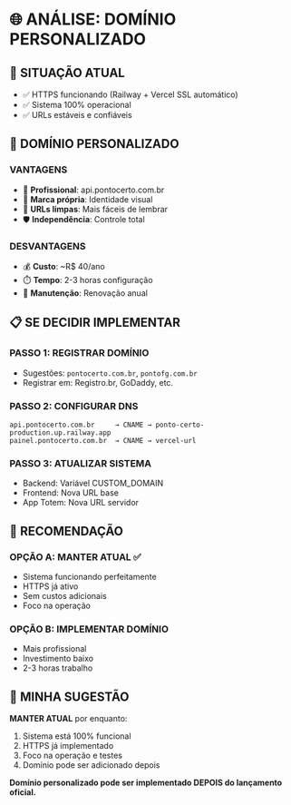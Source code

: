 # 🌐 ANÁLISE: DOMÍNIO PERSONALIZADO

## 🎯 SITUAÇÃO ATUAL
- ✅ HTTPS funcionando (Railway + Vercel SSL automático)
- ✅ Sistema 100% operacional
- ✅ URLs estáveis e confiáveis

## 🤔 DOMÍNIO PERSONALIZADO

### VANTAGENS
- 🎨 **Profissional**: api.pontocerto.com.br
- 🏢 **Marca própria**: Identidade visual
- 🔗 **URLs limpas**: Mais fáceis de lembrar
- 🛡️ **Independência**: Controle total

### DESVANTAGENS
- 💰 **Custo**: ~R$ 40/ano
- ⏱️ **Tempo**: 2-3 horas configuração
- 🔧 **Manutenção**: Renovação anual

## 📋 SE DECIDIR IMPLEMENTAR

### PASSO 1: REGISTRAR DOMÍNIO
- Sugestões: `pontocerto.com.br`, `pontofg.com.br`
- Registrar em: Registro.br, GoDaddy, etc.

### PASSO 2: CONFIGURAR DNS
```
api.pontocerto.com.br     → CNAME → ponto-certo-production.up.railway.app
painel.pontocerto.com.br  → CNAME → vercel-url
```

### PASSO 3: ATUALIZAR SISTEMA
- Backend: Variável CUSTOM_DOMAIN
- Frontend: Nova URL base
- App Totem: Nova URL servidor

## 🎯 RECOMENDAÇÃO

### OPÇÃO A: MANTER ATUAL ✅
- Sistema funcionando perfeitamente
- HTTPS já ativo
- Sem custos adicionais
- Foco na operação

### OPÇÃO B: IMPLEMENTAR DOMÍNIO
- Mais profissional
- Investimento baixo
- 2-3 horas trabalho

## 🚀 MINHA SUGESTÃO

**MANTER ATUAL** por enquanto:
1. Sistema está 100% funcional
2. HTTPS já implementado
3. Foco na operação e testes
4. Domínio pode ser adicionado depois

**Domínio personalizado pode ser implementado DEPOIS do lançamento oficial.**
